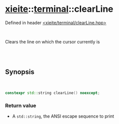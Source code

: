 # [xieite](../../README.md)::[terminal](../terminal.md)::clearLine
Defined in header [<xieite/terminal/clearLine.hpp>](../../include/xieite/terminal/clearLine.hpp)

<br/>

Clears the line on which the cursor currently is

<br/><br/>

## Synopsis

<br/>

```cpp
constexpr std::string clearLine() noexcept;
```
### Return value
- A `std::string`, the ANSI escape sequence to print
